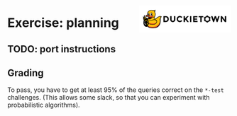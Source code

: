 # Exercise: planning
<img src="./assets/images/dtlogo.png" alt="Duckietown" height="60em" style="margin-top:-75px; display: block; float: right">


## TODO: port instructions

## Grading

To pass, you have to get at least 95% of the queries correct on the `*-test` challenges.
(This allows some slack, so that you can experiment with probabilistic algorithms).
